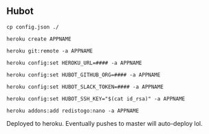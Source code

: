 ## Hubot

`cp config.json ./`

`heroku create APPNAME`

`heroku git:remote -a APPNAME`

`heroku config:set HEROKU_URL=#### -a APPNAME`

`heroku config:set HUBOT_GITHUB_ORG=#### -a APPNAME`

`heroku config:set HUBOT_SLACK_TOKEN=#### -a APPNAME`

`heroku config:set HUBOT_SSH_KEY="$(cat id_rsa)" -a APPNAME`

`heroku addons:add redistogo:nano -a APPNAME`

Deployed to heroku. Eventually pushes to master will auto-deploy lol.
